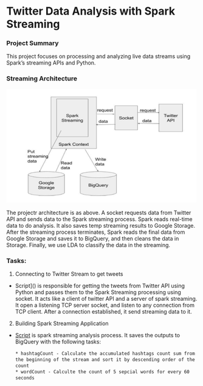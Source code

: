 # Twitter Data Analysis with Spark Streaming

### Project Summary 
This project focuses on processing and analyzing live data streams using Spark’s streaming APIs and Python.


### Streaming Architecture 
<img src="https://github.com/vvvvveraliu/Spark-TweeterStreaming/blob/main/Architecture.png" width="500" height="300" />

The projectr architecture is as above. A socket requests data from Twitter API and sends data to the Spark streaming process. Spark reads real-time data to do analysis. It also saves temp 
streaming results to Google Storage. After the streaming process terminates, Spark reads the final data from Google Storage and saves it to BigQuery, and then cleans the data in Storage. 
Finally, we use LDA to classify the data in the streaming.


### Tasks: 
1. Connecting to Twitter Stream to get tweets
* Script]() is responsible for getting the tweets from Twitter API using Python and passes them to the Spark Streaming processing using socket. It acts like a client of
    twitter API and a server of spark streaming. It open a listening TCP server socket, and listen to any connection from TCP client. After a connection established, it send
    streaming data to it.

2. Building Spark Streaming Application
* [Script](https://github.com/vvvvveraliu/TwitterAnalysis-SparkStreaming-Python/blob/main/twitterHTTPClient.py) is spark streaming analysis process. It saves the outputs to
  BigQuery with the following tasks:
  
      * hashtagCount - Calculate the accumulated hashtags count sum from the beginning of the stream and sort it by descending order of the count
      * wordCount - Calculte the count of 5 sepcial words for every 60 seconds

 


